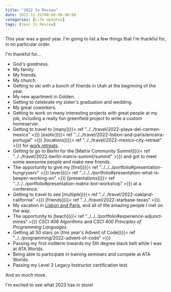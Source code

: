 ```yaml
---
title: "2022 In Review"
date: 2022-12-31T08:00:00-06:00
categories: [Life Updates]
tags: [Year In Review]
---
```


This year was a good year. I'm going to list a few things that I'm thankful for,
in no particular order.

I'm thankful for...

* God's goodness.
* My family.
* My friends.
* My church.
* Getting to ski with a bunch of friends in Utah at the beginning of the year.
* My new apartment in Golden.
* Getting to celebrate my sister's graduation and wedding.
* My great coworkers.
* Getting to work on many interesting projects with great people at my job,
  including a really fun greenfield project to write a custom homeserver.
* Getting to travel to
  [many]({{< ref "../../travel/2022-playa-del-carmen-mexico" >}})
  [exotic]({{< ref "../../travel/2022-lisbon-and-paris/ericeira-portugal" >}})
  [locations]({{< ref "../../travel/2022-mexico-city-retreat" >}})
  for [work retreats](/categories/work-retreats).
* Getting to go to Berlin for the
  [Matrix Community Summit]({{< ref "../../travel/2022-berlin-matrix-summit/summit" >}})
  and got to meet some awesome people and make new friends.
* The opportunity to give my
  [first]({{< ref "../../../portfolio#presentation-hungryserv" >}})
  [ever]({{< ref "../../../portfolio#presentation-what-is-beeper-working-on" >}})
  [presentations]({{< ref "../../../portfolio#presentation-matrix-bot-workshop" >}})
  at a conference.
* Getting to travel to see
  [multiple]({{< ref "../../travel/2022-oakland-california" >}})
  [friends]({{< ref "../../travel/2022-starbase-texas" >}}).
* My vacation in
  [Lisbon and Paris](/categories/trip-to-portugal-and-france), and all of the
  amazing people I met on the way.
* The opportunity to
  [teach]({{< ref "../../../portfolio#experience-adjunct-mines" >}})
  *CSCI 406 Algorithms* and *CSCI 400 Principles of Programming Languages*.
* Getting all 50 stars on
  [this year's Advent of Code]({{< ref "../../programming/2022-advent-of-code" >}})
* Passing my first midterm towards my 5th degree black belt while I was at ATA
  Worlds.
* Being able to participate in training seminars and compete at ATA Worlds.
* Passing my Level 3 Legacy Instructor certification test.

And so much more.

I'm excited to see what 2023 has in store!
